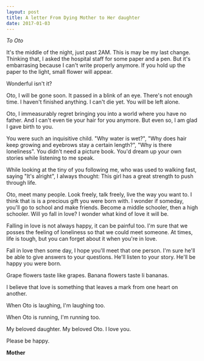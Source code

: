 ```yaml
---
layout: post
title: A letter From Dying Mother to Her daughter
date: 2017-01-03 
---
```


*To Oto*

It's the middle of the night, just past 2AM. This is may be my last change. Thinking that, I asked the hospital staff for some paper and a pen. But it's embarrasing because I can't write properly anymore. If you hold up the paper to the light, small flower will appear.

Wonderful isn't it?

Oto, I will be gone soon. It passed in a blink of an eye. There's not enough time. I haven't finished anything. I can't die yet. You will be left alone. 

Oto, I immeasurably regret bringing you into a world where you have no father. And I can't even tie your hair for you anymore. But even so, I am glad I gave birth to you.

You were such an inquisitive child. "Why water is wet?", "Why does hair keep growing and eyebrows stay a certain length?", "Why is there loneliness". You didn't need a picture book. You'd dream up your own stories while listening to me speak.

While looking at the tiny of you following me, who was used to walking fast, saying "It's alright", I always thought: This girl has a great strength to push through life.

Oto, meet many people. Look freely, talk freely, live the way you want to. I think that is is a precious gift you were born with. I wonder if someday, you'll go to school and make friends. Become a middle schooler, then a high schooler. Will yo fall in love? I wonder what kind of love it will be.

Falling in love is not always happy, it can be painful too. I'm sure that we posses the feeling of loneliness so that we could meet someone. At times, life is tough, but you can forget about it when you're in love.

Fall in love then some day, I hope you'll meet that one person. I'm sure he'll be able to give answers to your questions. He'll listen to your story. He'll be happy you were born.

Grape flowers taste like grapes.
Banana flowers taste li bananas.

I believe that love is something that leaves a mark from one heart on another.

When Oto is laughing, I'm laughing too.

When Oto is running, I'm running too.

My beloved daughter. My beloved Oto. I love you.

Please be happy.

**Mother**